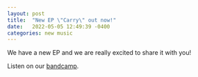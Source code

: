 ```yaml
---
layout: post
title:  "New EP \"Carry\" out now!"
date:   2022-05-05 12:49:39 -0400
categories: new music
---
```


We have a new EP and we are really excited to share it with you!

Listen on our [bandcamp](https://mirrormonster.bandcamp.com/album/carry).

